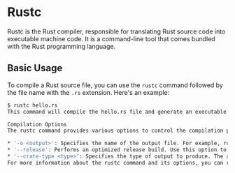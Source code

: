 # Rustc

Rustc is the Rust compiler, responsible for translating Rust source code into executable machine code. It is a command-line tool that comes bundled with the Rust programming language.

## Basic Usage

To compile a Rust source file, you can use the `rustc` command followed by the file name with the `.rs` extension. Here's an example:

```bash
$ rustc hello.rs 
This command will compile the hello.rs file and generate an executable file named hello (or hello.exe on Windows) in the same directory.

Compilation Options
The rustc command provides various options to control the compilation process. Here are some commonly used options:

* '-o <output>': Specifies the name of the output file. For example, rustc hello.rs -o greetings will generate an executable file named greetings.
* '--release': Performs an optimized release build. Use this option to generate optimized code with better performance.
* '--crate-type <type>': Specifies the type of output to produce. The available types are bin (executable), lib (library), and rlib (Rust static library).
For more information about the rustc command and its options, you can refer to the official Rust documentation: https://doc.rust-lang.org/rustc/
